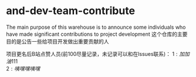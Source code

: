 # and-dev-team-contribute

The main purpose of this warehouse is to announce some individuals who have made significant contributions to project development
这个仓库的主要目的是公告一些给项目开发做出重要贡献的人

项目更名后B站点赞人员(前100尽量记录，未记录可以和在lssues联系)：
$1:  加加油111$</br>
$2:  咦嘿嘿咦嘿$</br>
